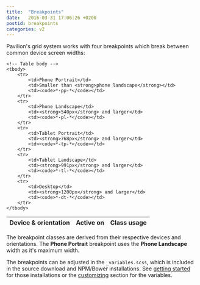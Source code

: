 ```yaml
---
title:  "Breakpoints"
date:   2016-03-31 17:06:26 +0200
postid: breakpoints
categories: v2
---
```


Pavilion's grid system works with four breakpoints which break between common device screen widths:

<table> 
    <!-- Table head -->
    <thead> 
        <tr> 
            <th>Device & orientation</th> 
            <th>Active on</th> 
            <th>Class usage</th> 
        </tr> 
    </thead>
    
    <!-- Table body -->
    <tbody> 
        <tr> 
            <td>Phone Portrait</td> 
            <td>Smaller than <strong>phone landscape</strong></td> 
            <td><code>*-pp-*</code></td> 
        </tr> 
        <tr> 
            <td>Phone Landscape</td> 
            <td><strong>540px</strong> and larger</td> 
            <td><code>*-pl-*</code></td> 
        </tr>
        <tr> 
            <td>Tablet Portrait</td> 
            <td><strong>768px</strong> and larger</td> 
            <td><code>*-tp-*</code></td> 
        </tr>
        <tr> 
            <td>Tablet Landscape</td> 
            <td><strong>991px</strong> and larger</td> 
            <td><code>*-tl-*</code></td> 
        </tr>
        <tr> 
            <td>Desktop</td> 
            <td><strong>1200px</strong> and larger</td> 
            <td><code>*-dt-*</code></td> 
        </tr>   
    </tbody>
</table>



The breakpoint classes are derived from their respective devices and orientations.
The **Phone Portrait** breakpoint uses the **Phone Landscape** width as it's maximum width.

The breakpoints can be adjusted in the `_variables.scss`, which is included in the source download and NPM/Bower installations. 
See <a data-scroll href="#gettingstarted">getting started</a> for those installations or the <a data-scroll href="#customizing">customizing</a> section for the variables.